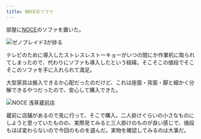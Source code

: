 ```yaml
---
title: NOCEのソファ
---
```

部屋に[NOCE](https://www.noce.co.jp/)のソファを置いた。

![](https://lh5.googleusercontent.com/nzvj-72aOpG6_zK1SNJSOq3XuygZejihFBJQFcgvNaP9W7__dQqkxRPUPMj9M6KzSmSwPCocnWv3cuvqJRooE_NlH5xb1W-8-rR3EbloW_d7TEHA4P7voCD0KLHo9YVKkjCupkMnUUNsLzPwyVMZ1J5R5Lv_qvYtbb3GGaInD_8id2hnHdkc5sboRMupgg "ゼノブレイド3が捗る")

テレビのために導入したストレスレストーキョーがいつの間にか作業机に取られてしまったので、代わりにソファも導入したという経緯。そこそこの値段でそこそこのソファを手に入れられて満足。

大型家具は搬入できるか心配だったのだけど、これは座面・背面・脚と細かく分解できるやつだったので、安心して購入できた。

![](https://lh3.googleusercontent.com/Vlmse98ZCAB3eiFTRRdZvIT9ojDjJy0nMwq0P5lLVaHXmbboiScIwwoGJc7_Ckgsao3Lx3Mk5YJFfpBdgy-ZguRxiZLR61e68asCB1qjmdFf6gxUo2872k9W2TkxPROembJ4QDI8_OktKyb-jalxpZRd1Mrwu8njeOZCkkTAYdebzP9gF5Fu8ujHnfWs3w "NOCE 浅草蔵前店")

蔵前に店舗があるので見に行って、そこで購入。二人掛けぐらいの小さなものにしようと思っていたものの、実際見てみると三人掛けのものが良い感じで、値段もほぼ変わらないので今回のものを選んだ。実物を確認してみるのは大事だ。
